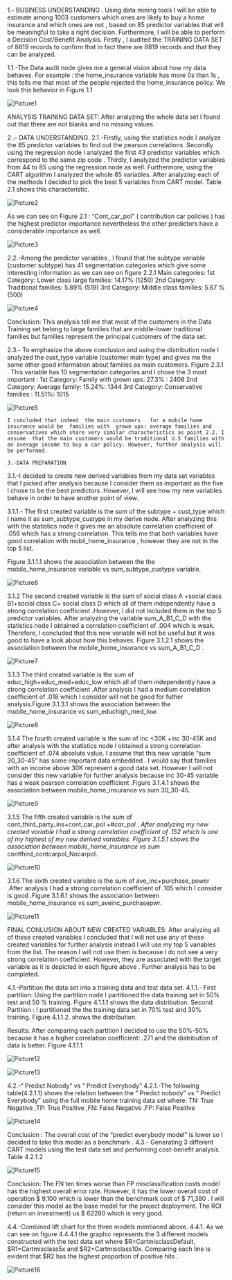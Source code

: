 
1.- BUSINESS UNDERSTANDING .
Using data mining tools I will be able to estimate  among 1003 customers which ones are  likely to buy a home insurance and which ones are not , based on 85 predictor variables that will be meaningful to take a right decision. Furthermore, I will be able to perform a Decision Cost/Benefit Analysis.  Firstly ,  I audited  the TRAINING DATA SET  of 8819 records to confirm that in fact there are 8819 records  and that they can be analyzed.

1.1.-The Data audit node gives me a general  vision about how my data behaves. For example : the home_insurance variable has more 0s than 1s , this tells me that most of the people rejected the home_insurance policy. We look this behavior in Figure 1.1

![Picture1](Desktop/HOME_INSURANCE_MKT/IMAGENES/Picture1.png)


ANALYSIS TRAINING DATA SET:  After analyzing the whole data set  I found out that there are not blanks and no missing values.


2 .- DATA UNDERSTANDING.
2.1.-Firstly,  using the statistics node I analyze the 85 predictor variables to find out the pearson  correlations  .Secondly  using the regression node I analyzed the first 43 predictor  variables which correspond to the same zip code  . Thirdly, I analyzed the predictor  variables from 44 to 85 using the regression node as well. Furthermore, using the CART algorithm  I analyzed the whole 85 variables. After analyzing each of the methods I decided to pick the best 5 variables from CART model. Table 2.1 shows this characteristic.

![Picture2](Desktop/HOME_INSURANCE_MKT/IMAGENES/Picture2.png)

As we can see on Figure 2.1  :    “Cont_car_pol”   ( contribution car policies )  has the highest predictor importance nevertheless the other  predictors have a considerable importance as well. 

![Picture3](Desktop/HOME_INSURANCE_MKT/IMAGENES/Picture3.png) 

2.2.-Among  the  predictor variables ,   I found that the subtype variable (customer subtype) has 41 segmentation categories which give some interesting  information  as we can see  on figure 2.2.1 
Main categories:
1st  Category: Lower class large families:  14.17% (1250)
2nd Category: Traditional  families:  5.89% (519)
3rd Category: Middle class families: 5.67 % (500)

![Picture4](Desktop/HOME_INSURANCE_MKT/IMAGENES/Picture4.png) 

Conclusion:  This analysis  tell me that most of the customers  in the Data Training set belong to large families that are middle-lower traditional families but families represent the principal customers  of the data set.

2.3.- To emphasize the above conclusion and using the distribution node  I analyzed the  cust_type  variable (customer main type)  and gives me the some other good information about families as main customers. Figure 2.3.1 .  This variable has 10 segmentation categories and I chose the 3 most important :
1st Category: Family with grown ups: 27.3% : 2408
2nd Category: Average family: 15.24%: 1344
3rd Category: Conservative families : 11.51%: 1015

![Picture5](Desktop/HOME_INSURANCE_MKT/IMAGENES/Picture5.png)

    I concluded that indeed  the main customers   for a mobile home insurance would be  families with  grown ups: average families and conservatives which share very similar characteristics as point 2.2. I assume  that the main customers would be traditional U.S families with an average income to buy a car policy. However, further analysis will be performed.

    3.-DATA PREPARATION
3.1.-I decided  to create new derived variables from  my data set  variables that I picked after analysis because I consider them as important as the five I chose to be the best predictors .However,  I will see how my new variables behave in order to have another  point of view.

3.1.1.- The first created variable is the sum of the subtype + cust_type  which I name it as sum_subtype_custype  in my derive node. After analyzing this with the statistics node it gives me an absolute correlation coefficient of .056 which has a strong correlation. This tells me that both variables have good correlation with mobil_home_insurance , however they are not in the   top 5 list.

Figure 3.1.1.1 shows  the association between the the mobile_home_insurance variable vs sum_subtype_custype  variable.

![Picture6](Desktop/HOME_INSURANCE_MKT/IMAGENES/Picture6.png)

3.1.2 The second created variable is the sum of social class A +social class B1+social class C+ social class D which all of them  independently have a strong correlation coefficient .However,  I did not included them in the top 5 predictor variables. After analyzing the variable sum_A_B1_C_D    with the statistics node I obtained a correlation coefficient of .004 which is weak. Therefore, I concluded  that this new variable will not be useful but it was good to have a look about how this behaves. Figure  3.1.2.1 shows the association between the mobile_home_insurance  vs  sum_A_B1_C_D .

![Picture7](Desktop/HOME_INSURANCE_MKT/IMAGENES/Picture7.png)



3.1.3 The third created variable is the sum of  educ_high+educ_med+educ_low  which all of them independently have a strong correlation coefficient .After analysis I had a  medium correlation coefficient  of  .018 which I consider will not be good for futher analysis.Figure 3.1.3.1 shows the association between the mobile_home_insurance vs  sum_educhigh_med_low.

![Picture8](Desktop/HOME_INSURANCE_MKT/IMAGENES/Picture8.png) 

3.1.4 The fourth created variable is the sum of  inc <30K +inc 30-45K  and after analysis with the statistics node I obtained  a strong correlation coefficient of  .074 absolute value. I  assume that this new variable “sum 30_30-45” has some important data embedded . I would say that families with an income above 30K represent  a good data set. However  I will not  consider this new variable for further analysis because  inc 30-45 variable  has  a weak  pearson correlation coefficient .Figure 3.1.4.1 shows the association between mobile_home_insurance  vs   sum 30_30-45.

![Picture9](Desktop/HOME_INSURANCE_MKT/IMAGENES/Picture9.png) 

3.1.5 The fifth created variable is the sum of  cont_third_party_ins+cont_car_pol +#_car_pol . After analyzing my new created variable I had a strong correlation coefficient of .152 which is one of my highest of my new derived variables. Figure 3.1.5.1 shows the association between  mobile_home_insurance  vs  sum_ contthird_contcarpol_Nocarpol. 

![Picture10](Desktop/HOME_INSURANCE_MKT/IMAGENES/Picture10.png)

3.1.6 The sixth created variable is the sum of ave_inc+purchase_power  .After analysis I had a strong correlation coefficient  of .105 which I consider is good .Figure 3.1.6.1 shows the association between mobile_home_insurance vs  sum_aveinc_purchasepwr.

![Picture11](Desktop/HOME_INSURANCE_MKT/IMAGENES/Picture11.png)



FINAL CONLUSION ABOUT NEW CREATED VARIABLES:
After analyzing all of these created variables I concluded that I will not use any of these created variables for further analysis instead I will use my top 5 variables from the list.  The reason  I will not use them  is because  I do not see a very strong correlation coefficient. However,  they are associated with the target variable  as it is depicted  in each figure above .  Further analysis has to be completed.

4.1.-Partition the data set into a training data  and  test data set.
4.1.1.- First partition: Using the partition node I partitioned the data training set  in 50% test and 50 % training. Figure 4.1.1.1 shows the data distribution.
Second Partition : I partitioned the the training data set in 70% test and 30% training. Figure 4.1.1.2. shows the distribution.

Results:  After comparing each partition  I decided to use the 50%-50%  because it has a higher correlation coefficient:  .271  and the distribution of data is better.
                                                                   Figure  4.1.1.1

                                                                   

 ![Picture12](Desktop/HOME_INSURANCE_MKT/IMAGENES/Picture12.png)

















![Picture13](Desktop/HOME_INSURANCE_MKT/IMAGENES/Picture13.png) 






4.2.-“ Predict Nobody” vs   “ Predict Everybody”
4.2.1.-The following  table(4.2.1.1) shows the relation between the “ Predict nobody”  vs “ Predict Everybody”   using the full mobile home training data set  where:
TN: True Negative ,TP: True Positive ,FN: False Negative .FP: False Positive

![Picture14](Desktop/HOME_INSURANCE_MKT/IMAGENES/Picture14.PNG) 


Conclusion : The overall cost of the  “predict everybody model”   is lower so I decided to take this model as a benchmark .
4.3.- Generating 3 different CART models using the test data set and performing cost-benefit analysis.  Table  4.2.1.2

![Picture15](Desktop/HOME_INSURANCE_MKT/IMAGENES/Picture15.PNG)

Conclusion:  The FN ten times worse than FP misclassification costs model  has the highest overall error rate. However,  it   has the lower overall cost of operation  $ 9,100 which is lower than the benchmark cost of $ 71,380 . I will consider this model as the  base model for the project deployment. The ROI (return on investment)  us $ 62280 which is very good.


       
4.4.-Combined lift chart for the three models mentioned above.
4.4.1. As we can see on figure  4.4.4.1  the graphic represents the 3 different models constructed with the test data set where $R=CartmisclassDefault, $R1=Cartmisclass5x and $R2=Cartmisclass10x.  Comparing each line is evident that $R2 has the highest proportion of positive hits . 

![Picture16](Desktop/HOME_INSURANCE_MKT/IMAGENES/Picture16.png) 

                                                          





                                                                   



 



























